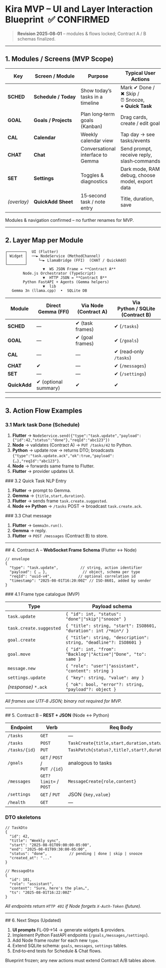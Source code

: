# Kira MVP – UI and Layer Interaction Blueprint  ✅ **CONFIRMED**

> **Revision 2025‑08‑01** – modules & flows locked; Contract A / B schemas finalized.

---

## 1. Modules / Screens (MVP Scope)

| Key | Screen / Module | Purpose | Typical User Actions |
|-----|-----------------|---------|----------------------|
| **SCHED** | **Schedule / Today** | Show today’s tasks in a timeline | Mark ✔ Done / ✖ Skip / ⏰ Snooze, **+ Quick Task** |
| **GOAL** | **Goals / Projects** | Plan long‑term goals (Kanban) | Drag cards, create / edit goal |
| **CAL**  | **Calendar** | Weekly calendar view | Tap day → see tasks/events |
| **CHAT** | **Chat** | Conversational interface to Gemma | Send prompt, receive reply, slash‑commands |
| **SET**  | **Settings** | Toggles & diagnostics | Dark mode, RAM debug, choose model, export data |
| *(overlay)* | **QuickAdd Sheet** | 15‑second task / note entry | Title, duration, save |

Modules & navigation confirmed – no further renames for MVP.

---

## 2. Layer Map per Module

```
┌────────┐  UI (Flutter)                            
│ Widget │  ──► NodeService (MethodChannel)         
│        │     └─► LlamaBridge (FFI)  (CHAT / QuickAdd)
└────────┘
                 ▼  WS JSON Frame = **Contract A**
        Node.js Orchestrator (TypeScript)
                 ▼  HTTP JSON = **Contract B**
        Python FastAPI + Agents (Gemma helpers)
                 ▼  lib
   Gemma 3n (llama.cpp)  •  SQLite DB
```

| Module | Direct Gemma (FFI) | Via Node (Contract A) | Via Python / SQLite (Contract B) |
|--------|-------------------|-----------------------|-----------------------------------|
| **SCHED**  | — | ✔ (task frames) | ✔ (`/tasks`) |
| **GOAL**   | — | ✔ (goal frames) | ✔ (`/goals`) |
| **CAL**    | — | — | ✔ (read‑only `/tasks`) |
| **CHAT**   | ✔ | — | ✔ (`/messages`) |
| **SET**    | — | — | ✔ (`/settings`) |
| **QuickAdd** | ✔ (optional summary) | ✔ | ✔ |

---

## 3. Action Flow Examples

### 3.1 Mark task **Done** (Schedule)
1. **Flutter** → `NodeService.send({"type":"task.update","payload":{"id":42,"status":"done"},"reqId":"abc123"})`
2. **Node** → validates (Contract A) → `PUT /tasks/42` to Python.
3. **Python** → update row → returns DTO; broadcasts
   `{"type":"task.update.ack","ok":true,"payload":{…},"reqId":"abc123"}`.
4. **Node** → forwards same frame to Flutter.
5. **Flutter** → provider updates UI.

### 3.2 Quick Task NLP Entry
1. **Flutter** → prompt to Gemma.
2. **Gemma** → `{title,start,duration}`.
3. **Flutter** → sends frame `task.create.suggested`.
4. **Node ↔ Python** → `/tasks` POST → broadcast `task.create.ack`.

### 3.3 Chat message
1. **Flutter** → `Gemma3n.run()`.
2. **Gemma** → reply.
3. **Flutter** → `POST /messages` (Contract B) to store.

---

## 4. Contract A – **WebSocket Frame Schema** (Flutter ↔ Node)

```jsonc
// envelope
{
  "type": "task.update",          // string, action identifier
  "payload": { … },                // object, schema per type
  "reqId": "uuid‑v4",            // optional correlation id
  "timestamp": "2025-08-01T16:20:00Z" // ISO‑8601, added by sender
}
```

### 4.1 Frame type catalogue (MVP)

| Type | Payload schema |
|------|----------------|
| `task.update` | `{ "id": int, "status": "done"\|"skip"\|"snooze" }` |
| `task.create.suggested` | `{ "title": string, "start": ISO8601, "duration": int /*min*/ }` |
| `goal.create` | `{ "title": string, "description": string, "deadline"?: ISO8601 }` |
| `goal.move` | `{ "id": int, "from": "Backlog"\|"Active"\|"Done", "to": same }` |
| `message.new` | `{ "role": "user"\|"assistant", "content": string }` |
| `settings.update` | `{ "key": string, "value": any }` |
| *(response)* `*.ack` | `{ "ok": bool, "error"?: string, "payload"?: object }` |

*All frames use UTF‑8 JSON; binary not required for MVP.*

---

## 5. Contract B – **REST + JSON** (Node ↔ Python)

| Endpoint | Verb | Req Body | Resp 200 |
|----------|------|----------|----------|
| `/tasks` | `GET` | — | `[TaskDto]` |
| `/tasks` | `POST` | `TaskCreate{title,start,duration,status}` | `TaskDto` |
| `/tasks/{id}` | `PUT` | `TaskPatch{status?,title?,start?,duration?}` | `TaskDto` |
| `/goals` | `GET` / `POST` / `PUT /{id}` | analogous to tasks | — |
| `/messages` | `GET?limit=` / `POST` | `MessageCreate{role,content}` | `[MessageDto]` |
| `/settings` | `GET` / `PUT` | JSON `{key,value}` | `{key,value}` |
| `/health` | `GET` | — | `{"status":"ok"}` |

### DTO skeletons

```jsonc
// TaskDto
{
  "id": 42,
  "title": "Weekly sync",
  "start": "2025-08-01T09:00:00-05:00",
  "end": "2025-08-01T09:30:00-05:00",
  "status": "done",          // pending | done | skip | snooze
  "created_at": "..."
}

// MessageDto
{
  "id": 101,
  "role": "assistant",
  "content": "Sure, here's the plan…",
  "ts": "2025-08-01T16:22:00Z"
}
```

*All endpoints return `HTTP 401` if Node forgets `X‑Auth‑Token` (future).* 

---

## 6. Next Steps (Updated)
1. **UI prompts** FL‑09→14 → generate widgets & providers.
2. Implement Python FastAPI endpoints (`/goals`,`/messages`,`/settings`).
3. Add Node frame router for each new `type`.
4. Extend SQLite schema: `goals`, `messages`, `settings` tables.
5. End‑to‑end tests for Schedule & Chat flows.

Blueprint frozen; any new actions must extend Contract A/B tables above.

